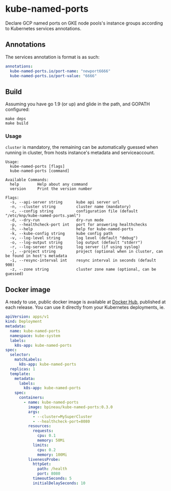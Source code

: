 # kube-named-ports
Declare GCP named ports on GKE node pools's instance groups according to Kubernetes services annotations.

## Annotations

The services annotation is format is as such:

```yaml
annotations:
  kube-named-ports.io/port-name: "newport6666"
  kube-named-ports.io/port-value: "6666"
```

## Build

Assuming you have go 1.9 (or up) and glide in the path, and GOPATH configured:

```shell
make deps
make build
```

### Usage

`cluster` is mandatory, the remaining can be automatically guessed when running
in cluster, from hosts instance's metadata and serviceaccount.

```
Usage:
  kube-named-ports [flags]
  kube-named-ports [command]

Available Commands:
  help        Help about any command
  version     Print the version number

Flags:
  -s, --api-server string      kube api server url
  -n, --cluster string         cluster name (mandatory)
  -c, --config string          configuration file (default "/etc/knp/kube-named-ports.yaml")
  -d, --dry-run                dry-run mode
  -p, --healthcheck-port int   port for answering healthchecks
  -h, --help                   help for kube-named-ports
  -k, --kube-config string     kube config path
  -v, --log-level string       log level (default "debug")
  -o, --log-output string      log output (default "stderr")
  -r, --log-server string      log server (if using syslog)
  -j, --project string         project (optional when in cluster, can be found in host's metadata
  -i, --resync-interval int    resync interval in seconds (default 900)
  -z, --zone string            cluster zone name (optional, can be guessed)
```

## Docker image

A ready to use, public docker image is available at [Docker Hub](https://hub.docker.com/r/bpineau/kube-named-ports/), published at each release.
You can use it directly from your Kubernetes deployments, ie.

```yaml
apiVersion: apps/v1
kind: Deployment
metadata:
  name: kube-named-ports
  namespace: kube-system
  labels:
    k8s-app: kube-named-ports
spec:
  selector:
    matchLabels:
      k8s-app: kube-named-ports
  replicas: 1
  template:
    metadata:
      labels:
        k8s-app: kube-named-ports
    spec:
      containers:
        - name: kube-named-ports
          image: bpineau/kube-named-ports:0.3.0
          args:
            - --cluster=MySuperCluster
            - --healthcheck-port=8080
          resources:
            requests:
              cpu: 0.1
              memory: 50Mi
            limits:
              cpu: 0.2
              memory: 100Mi
          livenessProbe:
            httpGet:
              path: /health
              port: 8080
            timeoutSeconds: 5
            initialDelaySeconds: 10
```

